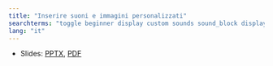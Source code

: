 ```yaml
---
title: "Inserire suoni e immagini personalizzati"
searchterms: "toggle beginner display custom sounds sound_block display_block image_editor sound_editor images custom_images_and_sounds"
lang: "it"
---
```

 <ul>
 <li class="ng-binding">Slides:
 <a href="translations/it/beginner/ImmaginiESuoni.pptx">PPTX</a>,
 <a href="translations/it/beginner/ImmaginiESuoni.pdf">PDF</a>
 </li>
 </ul>
